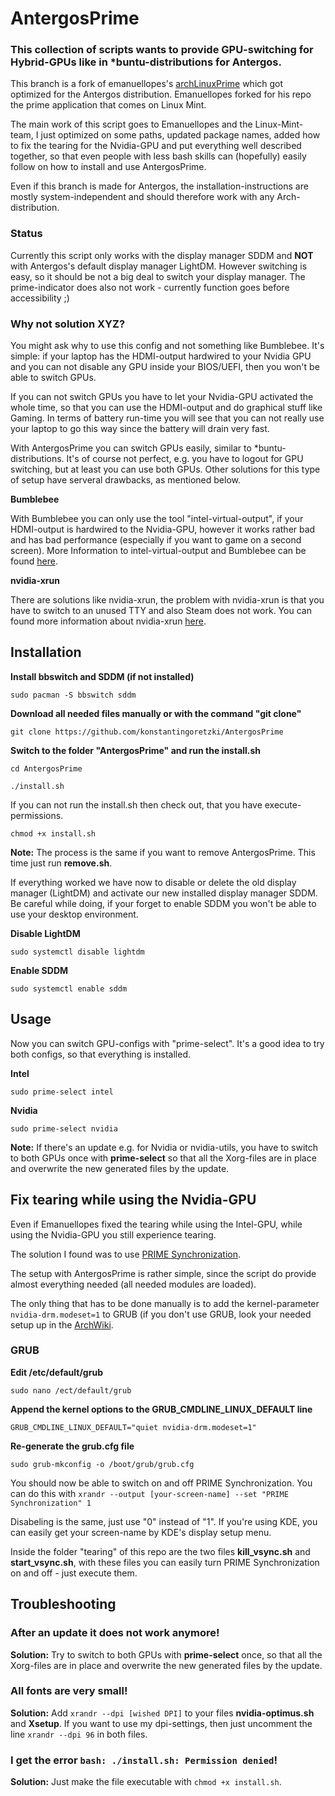 # AntergosPrime

### This collection of scripts wants to provide GPU-switching for Hybrid-GPUs like in \*buntu-distributions for Antergos.

This branch is a fork of emanuellopes's [archLinuxPrime](https://github.com/emanuellopes/archLinuxPrime) which got optimized for the Antergos distribution. Emanuellopes forked for his repo the prime application that comes on Linux Mint. 

The main work of this script goes to Emanuellopes and the Linux-Mint-team, I just optimized on some paths, updated package names, added how to fix the tearing for the Nvidia-GPU and put everything well described together, so that even people with less bash skills can (hopefully) easily follow on how to install and use AntergosPrime.

Even if this branch is made for Antergos, the installation-instructions are mostly system-independent and should therefore work with any Arch-distribution.

### Status
Currently this script only works with the display manager SDDM and **NOT** with Antergos's default display manager LightDM.
However switching is easy, so it should be not a big deal to switch your display manager.
The prime-indicator does also not work - currently function goes before accessibility ;) 

### Why not solution XYZ?

You might ask why to use this config and not something like Bumblebee. It's simple: if your laptop has the HDMI-output hardwired to your Nvidia GPU and you can not disable any GPU inside your BIOS/UEFI, then you won't be able to switch GPUs. 

If you can not switch GPUs you have to let your Nvidia-GPU activated the whole time, so that you can use the HDMI-output and do graphical stuff like Gaming. In terms of battery run-time you will see that you can not really use your laptop to go this way since the battery will drain very fast.

With AntergosPrime you can switch GPUs easily, similar to \*buntu-distributions. It's of course not perfect, e.g. you have to logout for GPU switching, but at least you can use both GPUs. Other solutions for this type of setup have serveral drawbacks, as mentioned below.

**Bumblebee**

With Bumblebee you can only use the tool "intel-virtual-output", if your HDMI-output is hardwired to the Nvidia-GPU, however it works rather bad and has bad performance (especially if you want to game on a second screen). More Information to intel-virtual-output and Bumblebee can be found [here](https://github.com/Bumblebee-Project/Bumblebee/wiki/Multi-monitor-setup).  

**nvidia-xrun**

There are solutions like nvidia-xrun, the problem with nvidia-xrun is that you have to switch to an unused TTY and also Steam does not work. You can found more information about nvidia-xrun [here](https://github.com/Witko/nvidia-xrun).

## Installation

**Install bbswitch and SDDM (if not installed)**
```
sudo pacman -S bbswitch sddm
```

**Download all needed files manually or with the command "git clone"**
```
git clone https://github.com/konstantingoretzki/AntergosPrime
```

**Switch to the folder "AntergosPrime" and run the install.sh**
```
cd AntergosPrime
```
```
./install.sh
```
If you can not run the install.sh then check out, that you have execute-permissions.
```
chmod +x install.sh
```

**Note:**
The process is the same if you want to remove AntergosPrime. This time just run **remove.sh**.


If everything worked we have now to disable or delete the old display manager (LightDM) and activate our new installed display manager SDDM. Be careful while doing, if your forget to enable SDDM you won't be able to use your desktop environment.

**Disable LightDM**
```
sudo systemctl disable lightdm
```

**Enable SDDM**
```
sudo systemctl enable sddm
```

## Usage 

Now you can switch GPU-configs with "prime-select". It's a good idea to try both configs, so that everything is installed.

**Intel**
```
sudo prime-select intel
```

**Nvidia**
```
sudo prime-select nvidia
```

**Note:** If there's an update e.g. for Nvidia or nvidia-utils, you have to switch to both GPUs once with **prime-select** so that all the Xorg-files are in place and overwrite the new generated files by the update.

## Fix tearing while using the Nvidia-GPU
Even if Emanuellopes fixed the tearing while using the Intel-GPU, while using the Nvidia-GPU you still experience tearing.

The solution I found was to use [PRIME Synchronization](https://devtalk.nvidia.com/default/topic/957814/linux/prime-and-prime-synchronization/).

The setup with AntergosPrime is rather simple, since the script do provide almost everything needed (all needed modules are loaded).

The only thing that has to be done manually is to add the kernel-parameter ```nvidia-drm.modeset=1``` to GRUB (if you don't use GRUB, look your needed setup up in the [ArchWiki](https://wiki.archlinux.org/index.php/Kernel_parameters).

### GRUB

**Edit /etc/default/grub**
```
sudo nano /ect/default/grub
```

**Append the kernel options to the GRUB_CMDLINE_LINUX_DEFAULT line**
```
GRUB_CMDLINE_LINUX_DEFAULT="quiet nvidia-drm.modeset=1"
```

**Re-generate the grub.cfg file**
```
sudo grub-mkconfig -o /boot/grub/grub.cfg
```

You should now be able to switch on and off PRIME Synchronization.
You can do this with ```xrandr --output [your-screen-name] --set "PRIME Synchronization" 1```

Disabeling is the same, just use "0" instead of "1".
If you're using KDE, you can easily get your screen-name by KDE's display setup menu.

Inside the folder "tearing" of this repo are the two files **kill_vsync.sh** and **start_vsync.sh**, with these files you can easily turn PRIME Synchronization on and off - just execute them.


## Troubleshooting

### After an update it does not work anymore!
**Solution:**
Try to switch to both GPUs with **prime-select** once, so that all the Xorg-files are in place and overwrite the new generated files by the update.

### All fonts are very small!
**Solution:**
Add ```xrandr --dpi [wished DPI]``` to your files **nvidia-optimus.sh** and **Xsetup**.
If you want to use my dpi-settings, then just uncomment the line ```xrandr --dpi 96``` in both files.

### I get the error ```bash: ./install.sh: Permission denied```!
**Solution:**
Just make the file executable with ```chmod +x install.sh```.
